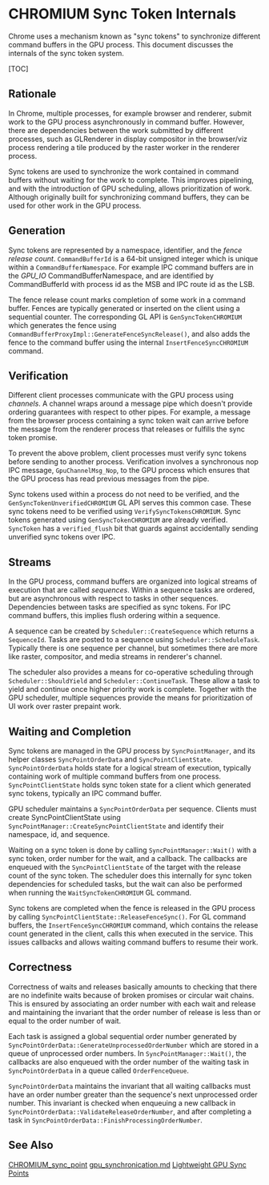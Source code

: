 # CHROMIUM Sync Token Internals

Chrome uses a mechanism known as "sync tokens" to synchronize different command
buffers in the GPU process. This document discusses the internals of the sync
token system.

[TOC]

## Rationale

In Chrome, multiple processes, for example browser and renderer, submit work to
the GPU process asynchronously in command buffer. However, there are
dependencies between the work submitted by different processes, such as
GLRenderer in display compositor in the browser/viz process rendering a tile
produced by the raster worker in the renderer process.

Sync tokens are used to synchronize the work contained in command buffers
without waiting for the work to complete. This improves pipelining, and with the
introduction of GPU scheduling, allows prioritization of work. Although
originally built for synchronizing command buffers, they can be used for other
work in the GPU process.

## Generation

Sync tokens are represented by a namespace, identifier, and the *fence release
count*. `CommandBufferId` is a 64-bit unsigned integer which is unique within a
`CommandBufferNamespace`. For example IPC command buffers are in the *GPU_IO*
CommandBufferNamespace, and are identified by CommandBufferId with process id as
the MSB and IPC route id as the LSB.

The fence release count marks completion of some work in a command buffer.
Fences are typically generated or inserted on the client using a sequential
counter. The corresponding GL API is `GenSyncTokenCHROMIUM` which generates the
fence using `CommandBufferProxyImpl::GenerateFenceSyncRelease()`, and also adds
the fence to the command buffer using the internal `InsertFenceSyncCHROMIUM`
command.

## Verification

Different client processes communicate with the GPU process using *channels*. A
channel wraps around a message pipe which doesn't provide ordering guarantees
with respect to other pipes. For example, a message from the browser process
containing a sync token wait can arrive before the message from the renderer
process that releases or fulfills the sync token promise.

To prevent the above problem, client processes must verify sync tokens before
sending to another process. Verification involves a synchronous nop IPC message,
`GpuChannelMsg_Nop`, to the GPU process which ensures that the GPU process has
read previous messages from the pipe.

Sync tokens used within a process do not need to be verified, and the
`GenSyncTokenUnverifiedCHROMIUM` GL API serves this common case. These sync
tokens need to be verified using `VerifySyncTokensCHROMIUM`. Sync tokens
generated using `GenSyncTokenCHROMIUM` are already verified. `SyncToken` has a
`verified_flush` bit that guards against accidentally sending unverified sync
tokens over IPC.

## Streams

In the GPU process, command buffers are organized into logical streams of
execution that are called *sequences*. Within a sequence tasks are ordered, but
are asynchronous with respect to tasks in other sequences. Dependencies between
tasks are specified as sync tokens. For IPC command buffers, this implies flush
ordering within a sequence.

A sequence can be created by `Scheduler::CreateSequence` which returns a
`SequenceId`. Tasks are posted to a sequence using `Scheduler::ScheduleTask`.
Typically there is one sequence per channel, but sometimes there are more like
raster, compositor, and media streams in renderer's channel.

The scheduler also provides a means for co-operative scheduling through
`Scheduler::ShouldYield` and `Scheduler::ContinueTask`. These allow a task to
yield and continue once higher priority work is complete. Together with the GPU
scheduler, multiple sequences provide the means for prioritization of UI work
over raster prepaint work.

## Waiting and Completion

Sync tokens are managed in the GPU process by `SyncPointManager`, and its helper
classes `SyncPointOrderData` and `SyncPointClientState`. `SyncPointOrderData`
holds state for a logical stream of execution, typically containing work of
multiple command buffers from one process. `SyncPointClientState` holds sync token
state for a client which generated sync tokens, typically an IPC command buffer.

GPU scheduler maintains a `SyncPointOrderData` per sequence. Clients must create
SyncPointClientState using `SyncPointManager::CreateSyncPointClientState` and
identify their namespace, id, and sequence.

Waiting on a sync token is done by calling `SyncPointManager::Wait()` with a
sync token, order number for the wait, and a callback. The callbacks are
enqueued with the `SyncPointClientState` of the target with the release count of
the sync token. The scheduler does this internally for sync token dependencies
for scheduled tasks, but the wait can also be performed when running the
`WaitSyncTokenCHROMIUM` GL command.

Sync tokens are completed when the fence is released in the GPU process by
calling `SyncPointClientState::ReleaseFenceSync()`. For GL command buffers, the
`InsertFenceSyncCHROMIUM` command, which contains the release count generated in
the client, calls this when executed in the service. This issues callbacks and
allows waiting command buffers to resume their work.

## Correctness

Correctness of waits and releases basically amounts to checking that there are
no indefinite waits because of broken promises or circular wait chains. This is
ensured by associating an order number with each wait and release and
maintaining the invariant that the order number of release is less than or equal
to the order number of wait.

Each task is assigned a global sequential order number generated by
`SyncPointOrderData::GenerateUnprocessedOrderNumber` which are stored in a queue
of unprocessed order numbers. In `SyncPointManager::Wait()`, the callbacks are
also enqueued with the order number of the waiting task in `SyncPointOrderData`
in a queue called `OrderFenceQueue`.

`SyncPointOrderData` maintains the invariant that all waiting callbacks must
have an order number greater than the sequence's next unprocessed order number.
This invariant is checked when enqueuing a new callback in
`SyncPointOrderData::ValidateReleaseOrderNumber`, and after completing a task in
`SyncPointOrderData::FinishProcessingOrderNumber`.


## See Also

[CHROMIUM_sync_point](/gpu/GLES2/extensions/CHROMIUM/CHROMIUM_sync_point.txt)
[gpu_synchronication.md](/docs/design/gpu_synchronization.md)
[Lightweight GPU Sync Points](https://docs.google.com/document/d/1XwBYFuTcINI84ShNvqifkPREs3sw5NdaKzKqDDxyeHk/edit)
